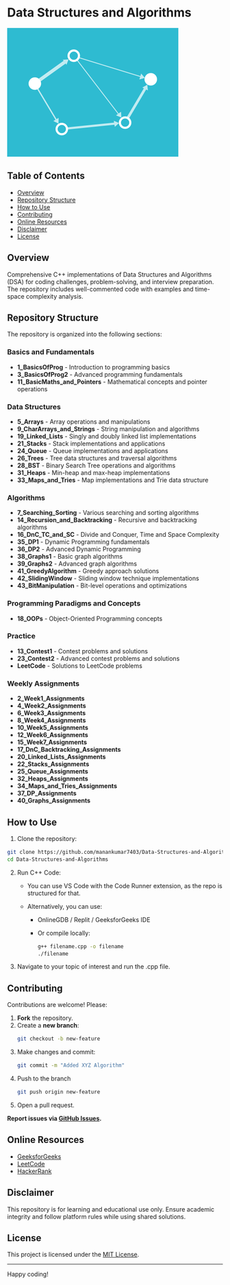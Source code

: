 # Data Structures and Algorithms

![DSA Animation](./7d9b0b830632f1da9dd57c64a6fc3603.gif)

## Table of Contents

- [Overview](#overview)
- [Repository Structure](#repository-structure)
- [How to Use](#how-to-use)
- [Contributing](#contributing)
- [Online Resources](#online-resources)
- [Disclaimer](#disclaimer)
- [License](#license)

## Overview

Comprehensive C++ implementations of Data Structures and Algorithms (DSA) for coding challenges, problem-solving, and interview preparation. The repository includes well-commented code with examples and time-space complexity analysis.

## Repository Structure

The repository is organized into the following sections:

### Basics and Fundamentals
- **1_BasicsOfProg** - Introduction to programming basics
- **3_BasicsOfProg2** - Advanced programming fundamentals
- **11_BasicMaths_and_Pointers** - Mathematical concepts and pointer operations

### Data Structures
- **5_Arrays** - Array operations and manipulations
- **9_CharArrays_and_Strings** - String manipulation and algorithms
- **19_Linked_Lists** - Singly and doubly linked list implementations
- **21_Stacks** - Stack implementations and applications
- **24_Queue** - Queue implementations and applications
- **26_Trees** - Tree data structures and traversal algorithms
- **28_BST** - Binary Search Tree operations and algorithms
- **31_Heaps** - Min-heap and max-heap implementations
- **33_Maps_and_Tries** - Map implementations and Trie data structure

### Algorithms
- **7_Searching_Sorting** - Various searching and sorting algorithms
- **14_Recursion_and_Backtracking** - Recursive and backtracking algorithms
- **16_DnC_TC_and_SC** - Divide and Conquer, Time and Space Complexity
- **35_DP1** - Dynamic Programming fundamentals
- **36_DP2** - Advanced Dynamic Programming
- **38_Graphs1** - Basic graph algorithms
- **39_Graphs2** - Advanced graph algorithms
- **41_GreedyAlgorithm** - Greedy approach solutions
- **42_SlidingWindow** - Sliding window technique implementations
- **43_BitManipulation** - Bit-level operations and optimizations

### Programming Paradigms and Concepts
- **18_OOPs** - Object-Oriented Programming concepts

### Practice
- **13_Contest1** - Contest problems and solutions
- **23_Contest2** - Advanced contest problems and solutions
- **LeetCode** - Solutions to LeetCode problems

### Weekly Assignments
- **2_Week1_Assignments**
- **4_Week2_Assignments**
- **6_Week3_Assignments**
- **8_Week4_Assignments**
- **10_Week5_Assignments**
- **12_Week6_Assignments**
- **15_Week7_Assignments**
- **17_DnC_Backtracking_Assignments**
- **20_Linked_Lists_Assignments**
- **22_Stacks_Assignments**
- **25_Queue_Assignments**
- **32_Heaps_Assignments**
- **34_Maps_and_Tries_Assignments**
- **37_DP_Assignments**
- **40_Graphs_Assignments**

## How to Use

1. Clone the repository:
```bash
git clone https://github.com/manankumar7403/Data-Structures-and-Algorithms.git
cd Data-Structures-and-Algorithms
```

2. Run C++ Code:
    - You can use VS Code with the Code Runner extension, as the repo is structured for that.

    - Alternatively, you can use:

        - OnlineGDB / Replit / GeeksforGeeks IDE

        - Or compile locally:
            ```bash
            g++ filename.cpp -o filename
            ./filename
            ```

3. Navigate to your topic of interest and run the .cpp file.


## Contributing

Contributions are welcome! Please:
1. **Fork** the repository.
2. Create a **new branch**:  
   ```bash
   git checkout -b new-feature
   ```
3. Make changes and commit:
   ```bash
   git commit -m "Added XYZ Algorithm"
   ```
4. Push to the branch
   ```bash
   git push origin new-feature
   ```
5. Open a pull request.

**Report issues via [GitHub Issues](https://github.com/manankumar7403/Data-Structures-and-Algorithms/issues).**


## Online Resources
- [GeeksforGeeks](https://www.geeksforgeeks.org/)
- [LeetCode](https://leetcode.com/)
- [HackerRank](https://www.hackerrank.com/)


## Disclaimer

This repository is for learning and educational use only. Ensure academic integrity and follow platform rules while using shared solutions.

## License

This project is licensed under the [MIT License](LICENSE.txt).

---

Happy coding!